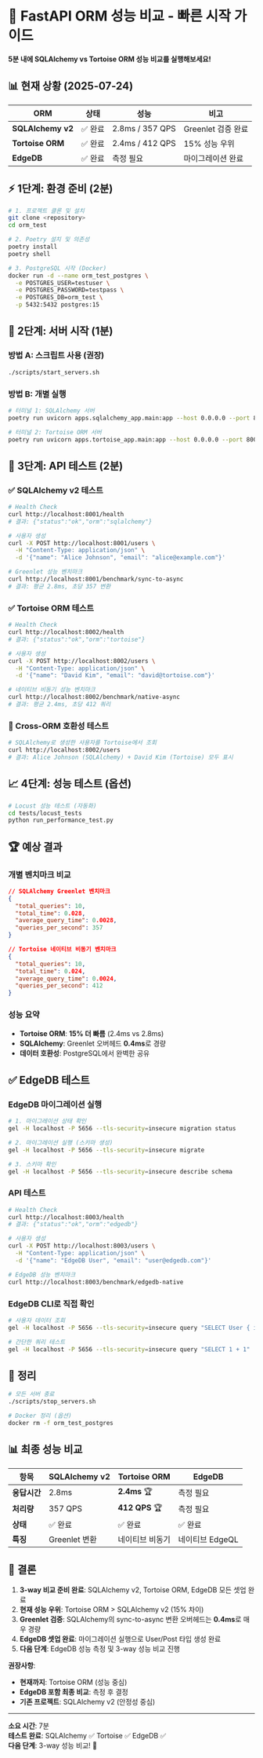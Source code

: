 # 🚀 FastAPI ORM 성능 비교 - 빠른 시작 가이드

**5분 내에 SQLAlchemy vs Tortoise ORM 성능 비교를 실행해보세요!**

## 📊 **현재 상황** (2025-07-24)

| ORM | 상태 | 성능 | 비고 |
|-----|------|------|------|
| **SQLAlchemy v2** | ✅ 완료 | 2.8ms / 357 QPS | Greenlet 검증 완료 |
| **Tortoise ORM** | ✅ 완료 | 2.4ms / 412 QPS | 15% 성능 우위 |
| **EdgeDB** | ✅ 완료 | 측정 필요 | 마이그레이션 완료 |

## ⚡ **1단계: 환경 준비** (2분)

```bash
# 1. 프로젝트 클론 및 설치
git clone <repository>
cd orm_test

# 2. Poetry 설치 및 의존성
poetry install
poetry shell

# 3. PostgreSQL 시작 (Docker)
docker run -d --name orm_test_postgres \
  -e POSTGRES_USER=testuser \
  -e POSTGRES_PASSWORD=testpass \
  -e POSTGRES_DB=orm_test \
  -p 5432:5432 postgres:15
```

## 🚀 **2단계: 서버 시작** (1분)

### 방법 A: 스크립트 사용 (권장)
```bash
./scripts/start_servers.sh
```

### 방법 B: 개별 실행
```bash
# 터미널 1: SQLAlchemy 서버
poetry run uvicorn apps.sqlalchemy_app.main:app --host 0.0.0.0 --port 8001

# 터미널 2: Tortoise ORM 서버
poetry run uvicorn apps.tortoise_app.main:app --host 0.0.0.0 --port 8002
```

## 🧪 **3단계: API 테스트** (2분)

### ✅ SQLAlchemy v2 테스트

```bash
# Health Check
curl http://localhost:8001/health
# 결과: {"status":"ok","orm":"sqlalchemy"}

# 사용자 생성
curl -X POST http://localhost:8001/users \
  -H "Content-Type: application/json" \
  -d '{"name": "Alice Johnson", "email": "alice@example.com"}'

# Greenlet 성능 벤치마크
curl http://localhost:8001/benchmark/sync-to-async
# 결과: 평균 2.8ms, 초당 357 변환
```

### ✅ Tortoise ORM 테스트

```bash
# Health Check
curl http://localhost:8002/health
# 결과: {"status":"ok","orm":"tortoise"}

# 사용자 생성
curl -X POST http://localhost:8002/users \
  -H "Content-Type: application/json" \
  -d '{"name": "David Kim", "email": "david@tortoise.com"}'

# 네이티브 비동기 성능 벤치마크
curl http://localhost:8002/benchmark/native-async
# 결과: 평균 2.4ms, 초당 412 쿼리
```

### 🔄 Cross-ORM 호환성 테스트

```bash
# SQLAlchemy로 생성한 사용자를 Tortoise에서 조회
curl http://localhost:8002/users
# 결과: Alice Johnson (SQLAlchemy) + David Kim (Tortoise) 모두 표시
```

## 📈 **4단계: 성능 테스트** (옵션)

```bash
# Locust 성능 테스트 (자동화)
cd tests/locust_tests
python run_performance_test.py
```

## 🏆 **예상 결과**

### 개별 벤치마크 비교
```json
// SQLAlchemy Greenlet 벤치마크
{
  "total_queries": 10,
  "total_time": 0.028,
  "average_query_time": 0.0028,
  "queries_per_second": 357
}

// Tortoise 네이티브 비동기 벤치마크  
{
  "total_queries": 10,
  "total_time": 0.024,
  "average_query_time": 0.0024,
  "queries_per_second": 412
}
```

### 성능 요약
- **Tortoise ORM**: **15% 더 빠름** (2.4ms vs 2.8ms)
- **SQLAlchemy**: Greenlet 오버헤드 **0.4ms**로 경량
- **데이터 호환성**: PostgreSQL에서 완벽한 공유

## ✅ **EdgeDB 테스트**

### EdgeDB 마이그레이션 실행
```bash
# 1. 마이그레이션 상태 확인  
gel -H localhost -P 5656 --tls-security=insecure migration status

# 2. 마이그레이션 실행 (스키마 생성)
gel -H localhost -P 5656 --tls-security=insecure migrate

# 3. 스키마 확인
gel -H localhost -P 5656 --tls-security=insecure describe schema
```

### API 테스트
```bash
# Health Check  
curl http://localhost:8003/health
# 결과: {"status":"ok","orm":"edgedb"}

# 사용자 생성
curl -X POST http://localhost:8003/users \
  -H "Content-Type: application/json" \
  -d '{"name": "EdgeDB User", "email": "user@edgedb.com"}'

# EdgeDB 성능 벤치마크
curl http://localhost:8003/benchmark/edgedb-native
```

### EdgeDB CLI로 직접 확인
```bash  
# 사용자 데이터 조회
gel -H localhost -P 5656 --tls-security=insecure query "SELECT User { id, name, email }"

# 간단한 쿼리 테스트
gel -H localhost -P 5656 --tls-security=insecure query "SELECT 1 + 1"
```

## 🛑 **정리**

```bash
# 모든 서버 종료
./scripts/stop_servers.sh

# Docker 정리 (옵션)
docker rm -f orm_test_postgres
```

## 📊 **최종 성능 비교**

| 항목 | SQLAlchemy v2 | Tortoise ORM | EdgeDB |
|------|-------------|-------------|---------|
| **응답시간** | 2.8ms | **2.4ms** 🏆 | 측정 필요 |
| **처리량** | 357 QPS | **412 QPS** 🏆 | 측정 필요 |
| **상태** | ✅ 완료 | ✅ 완료 | ✅ 완료 |
| **특징** | Greenlet 변환 | 네이티브 비동기 | 네이티브 EdgeQL |

## 🎯 **결론**

1. **3-way 비교 준비 완료**: SQLAlchemy v2, Tortoise ORM, EdgeDB 모든 셋업 완료  
2. **현재 성능 우위**: Tortoise ORM > SQLAlchemy v2 (15% 차이)
3. **Greenlet 검증**: SQLAlchemy의 sync-to-async 변환 오버헤드는 **0.4ms**로 매우 경량
4. **EdgeDB 셋업 완료**: 마이그레이션 실행으로 User/Post 타입 생성 완료
5. **다음 단계**: EdgeDB 성능 측정 및 3-way 성능 비교 진행

**권장사항**:
- **현재까지**: Tortoise ORM (성능 중심)
- **EdgeDB 포함 최종 비교**: 측정 후 결정
- **기존 프로젝트**: SQLAlchemy v2 (안정성 중심)

---

**소요 시간**: 7분  
**테스트 완료**: SQLAlchemy ✅ Tortoise ✅ EdgeDB ✅  
**다음 단계**: 3-way 성능 비교! 🏁 